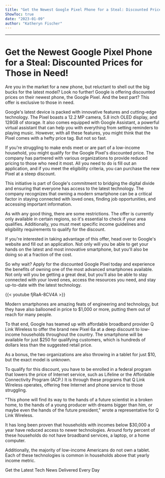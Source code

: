 ```yaml
---
title: "Get the Newest Google Pixel Phone for a Steal: Discounted Prices for Those in Need!"
ShowToc: true 
date: "2023-01-09"
author: "Katheryn Fischer"
---
```

*****
# Get the Newest Google Pixel Phone for a Steal: Discounted Prices for Those in Need!

Are you in the market for a new phone, but reluctant to shell out the big bucks for the latest model? Look no further! Google is offering discounted prices on their newest phone, the Google Pixel. And the best part? This offer is exclusive to those in need.

Google's latest device is packed with innovative features and cutting-edge technology. The Pixel boasts a 12.2 MP camera, 5.8 inch OLED display, and 128GB of storage. It also comes equipped with Google Assistant, a powerful virtual assistant that can help you with everything from setting reminders to playing music. However, with all these features, you might think that the Pixel comes with a hefty price tag. But not so fast.

If you're struggling to make ends meet or are part of a low-income household, you might qualify for the Google Pixel's discounted price. The company has partnered with various organizations to provide reduced pricing to those who need it most. All you need to do is fill out an application, and if you meet the eligibility criteria, you can purchase the new Pixel at a steep discount.

This initiative is part of Google's commitment to bridging the digital divide and ensuring that everyone has access to the latest technology. The company recognizes that owning a modern smartphone can be a critical factor in staying connected with loved ones, finding job opportunities, and accessing important information.

As with any good thing, there are some restrictions. The offer is currently only available in certain regions, so it's essential to check if your area qualifies. Additionally, you must meet specific income guidelines and eligibility requirements to qualify for the discount.

If you're interested in taking advantage of this offer, head over to Google's website and fill out an application. Not only will you be able to get your hands on the latest and most innovative smartphone, but you'll also be doing so at a fraction of the cost.

So why wait? Apply for the discounted Google Pixel today and experience the benefits of owning one of the most advanced smartphones available. Not only will you be getting a great deal, but you'll also be able to stay connected with your loved ones, access the resources you need, and stay up-to-date with the latest technology.

{{< youtube fjRaA-8CV4A >}} 




Modern smartphones are amazing feats of engineering and technology, but they have also ballooned in price to $1,000 or more, putting them out of reach for many people. 

 

To that end, Google has teamed up with affordable broadband provider Q Link Wireless to offer the brand new Pixel 6a at a deep discount to low-income households throughout the country. The smartphone will be available for just $250 for qualifying customers, which is hundreds of dollars less than the suggested retail price. 

 

As a bonus, the two organizations are also throwing in a tablet for just $10, but the exact model is unknown. 

 

To qualify for this discount, you have to be enrolled in a federal program that lowers the price of Internet service, such as Lifeline or the Affordable Connectivity Program (ACP.) It is through these programs that Q Link Wireless operates, offering free Internet and phone service to those struggling. 

 

"This phone will find its way to the hands of a future scientist in a broken home, to the hands of a young producer with dreams bigger than him, or maybe even the hands of the future president," wrote a representative for Q Link Wireless. 

 

It has long been proven that households with incomes below $30,000 a year have reduced access to newer technologies. Around forty percent of these households do not have broadband services, a laptop, or a home computer. 

 

Additionally, the majority of low-income Americans do not own a tablet. Each of these technologies is common in households above that yearly income metric. 

 

Get the Latest Tech News Delivered Every Day




